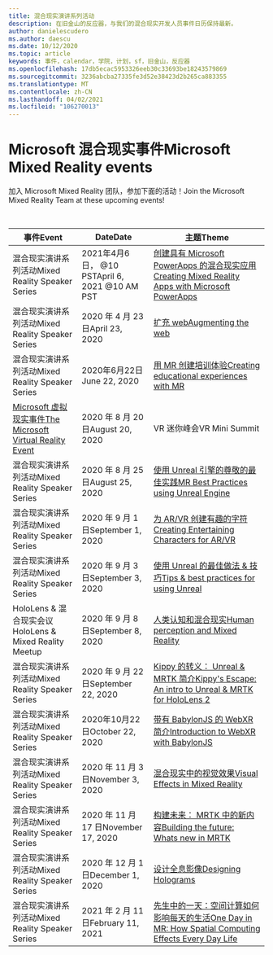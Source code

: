 ```yaml
---
title: 混合现实演讲系列活动
description: 在旧金山的反应器，与我们的混合现实开发人员事件日历保持最新。
author: danielescudero
ms.author: daescu
ms.date: 10/12/2020
ms.topic: article
keywords: 事件，calendar，学院，计划，sf，旧金山，反应器
ms.openlocfilehash: 17db5ecac5953326eeb30c33693be18243579869
ms.sourcegitcommit: 3236abcba27335fe3d52e38423d2b265ca883355
ms.translationtype: MT
ms.contentlocale: zh-CN
ms.lasthandoff: 04/02/2021
ms.locfileid: "106270013"
---
```

# <a name="microsoft-mixed-reality-events"></a><span data-ttu-id="7bdcc-104">Microsoft 混合现实事件</span><span class="sxs-lookup"><span data-stu-id="7bdcc-104">Microsoft Mixed Reality events</span></span>

<span data-ttu-id="7bdcc-105">加入 Microsoft Mixed Reality 团队，参加下面的活动！</span><span class="sxs-lookup"><span data-stu-id="7bdcc-105">Join the Microsoft Mixed Reality Team at these upcoming events!</span></span>

<br>

|<span data-ttu-id="7bdcc-106">事件</span><span class="sxs-lookup"><span data-stu-id="7bdcc-106">Event</span></span>|<span data-ttu-id="7bdcc-107">Date</span><span class="sxs-lookup"><span data-stu-id="7bdcc-107">Date</span></span>|<span data-ttu-id="7bdcc-108">主题</span><span class="sxs-lookup"><span data-stu-id="7bdcc-108">Theme</span></span>|
|-------------|-------------|-----|
| <span data-ttu-id="7bdcc-109">混合现实演讲系列活动</span><span class="sxs-lookup"><span data-stu-id="7bdcc-109">Mixed Reality Speaker Series</span></span>|<span data-ttu-id="7bdcc-110">2021年4月6日， @10 PST</span><span class="sxs-lookup"><span data-stu-id="7bdcc-110">April 6, 2021 @10 AM PST</span></span>|[<span data-ttu-id="7bdcc-111">创建具有 Microsoft PowerApps 的混合现实应用</span><span class="sxs-lookup"><span data-stu-id="7bdcc-111">Creating Mixed Reality Apps with Microsoft PowerApps</span></span>](https://www.meetup.com/hololens-mr/events/277257132)|
| <span data-ttu-id="7bdcc-112">混合现实演讲系列活动</span><span class="sxs-lookup"><span data-stu-id="7bdcc-112">Mixed Reality Speaker Series</span></span>|<span data-ttu-id="7bdcc-113">2020 年 4 月 23 日</span><span class="sxs-lookup"><span data-stu-id="7bdcc-113">April 23, 2020</span></span>|[<span data-ttu-id="7bdcc-114">扩充 web</span><span class="sxs-lookup"><span data-stu-id="7bdcc-114">Augmenting the web</span></span>](https://channel9.msdn.com/Shows/Docs-Mixed-Reality/Augmenting-WebXR-Standards)|
| <span data-ttu-id="7bdcc-115">混合现实演讲系列活动</span><span class="sxs-lookup"><span data-stu-id="7bdcc-115">Mixed Reality Speaker Series</span></span>|<span data-ttu-id="7bdcc-116">2020年6月22日</span><span class="sxs-lookup"><span data-stu-id="7bdcc-116">June 22, 2020</span></span>|[<span data-ttu-id="7bdcc-117">用 MR 创建培训体验</span><span class="sxs-lookup"><span data-stu-id="7bdcc-117">Creating educational experiences with MR</span></span>](https://channel9.msdn.com/Shows/Docs-Mixed-Reality/Educational-Experiences-in-MR)|
| [<span data-ttu-id="7bdcc-118">Microsoft 虚拟现实事件</span><span class="sxs-lookup"><span data-stu-id="7bdcc-118">The Microsoft Virtual Reality Event</span></span>](https://www.meetup.com/hololens-mr/events/272364822/)|<span data-ttu-id="7bdcc-119">2020 年 8 月 20 日</span><span class="sxs-lookup"><span data-stu-id="7bdcc-119">August 20, 2020</span></span>|<span data-ttu-id="7bdcc-120">VR 迷你峰会</span><span class="sxs-lookup"><span data-stu-id="7bdcc-120">VR Mini Summit</span></span>|
| <span data-ttu-id="7bdcc-121">混合现实演讲系列活动</span><span class="sxs-lookup"><span data-stu-id="7bdcc-121">Mixed Reality Speaker Series</span></span>|<span data-ttu-id="7bdcc-122">2020 年 8 月 25 日</span><span class="sxs-lookup"><span data-stu-id="7bdcc-122">August 25, 2020</span></span>|[<span data-ttu-id="7bdcc-123">使用 Unreal 引擎的尊敬的最佳实践</span><span class="sxs-lookup"><span data-stu-id="7bdcc-123">MR Best Practices using Unreal Engine</span></span>](https://channel9.msdn.com/Shows/Docs-Mixed-Reality/Tips-and-Best-Practices-for-using-UE4-in-MR)|
| <span data-ttu-id="7bdcc-124">混合现实演讲系列活动</span><span class="sxs-lookup"><span data-stu-id="7bdcc-124">Mixed Reality Speaker Series</span></span>|<span data-ttu-id="7bdcc-125">2020 年 9 月 1 日</span><span class="sxs-lookup"><span data-stu-id="7bdcc-125">September 1, 2020</span></span>|[<span data-ttu-id="7bdcc-126">为 AR/VR 创建有趣的字符</span><span class="sxs-lookup"><span data-stu-id="7bdcc-126">Creating Entertaining Characters for AR/VR</span></span>](https://channel9.msdn.com/Shows/Docs-Mixed-Reality/Creating-Entertaining-Characters-for-Mixed-Reality)|
| <span data-ttu-id="7bdcc-127">混合现实演讲系列活动</span><span class="sxs-lookup"><span data-stu-id="7bdcc-127">Mixed Reality Speaker Series</span></span>|<span data-ttu-id="7bdcc-128">2020 年 9 月 3 日</span><span class="sxs-lookup"><span data-stu-id="7bdcc-128">September 3, 2020</span></span>|[<span data-ttu-id="7bdcc-129">使用 Unreal 的最佳做法 & 技巧</span><span class="sxs-lookup"><span data-stu-id="7bdcc-129">Tips & best practices for using Unreal</span></span>](https://channel9.msdn.com/Shows/Docs-Mixed-Reality/Tips-and-Best-Practices-for-using-UE4-in-MR)|
| <span data-ttu-id="7bdcc-130">HoloLens & 混合现实会议</span><span class="sxs-lookup"><span data-stu-id="7bdcc-130">HoloLens & Mixed Reality Meetup</span></span>|<span data-ttu-id="7bdcc-131">2020 年 9 月 8 日</span><span class="sxs-lookup"><span data-stu-id="7bdcc-131">September 8, 2020</span></span>|[<span data-ttu-id="7bdcc-132">人类认知和混合现实</span><span class="sxs-lookup"><span data-stu-id="7bdcc-132">Human perception and Mixed Reality</span></span>](https://channel9.msdn.com/Shows/Docs-Mixed-Reality/Human-Perception-and-Mixed-Reality)|
| <span data-ttu-id="7bdcc-133">混合现实演讲系列活动</span><span class="sxs-lookup"><span data-stu-id="7bdcc-133">Mixed Reality Speaker Series</span></span>|<span data-ttu-id="7bdcc-134">2020 年 9 月 22 日</span><span class="sxs-lookup"><span data-stu-id="7bdcc-134">September 22, 2020</span></span>|[<span data-ttu-id="7bdcc-135">Kippy 的转义： Unreal & MRTK 简介</span><span class="sxs-lookup"><span data-stu-id="7bdcc-135">Kippy's Escape: An intro to Unreal & MRTK for HoloLens 2</span></span>](../develop/unreal/unreal-kippys-escape.md)|
| <span data-ttu-id="7bdcc-136">混合现实演讲系列活动</span><span class="sxs-lookup"><span data-stu-id="7bdcc-136">Mixed Reality Speaker Series</span></span>|<span data-ttu-id="7bdcc-137">2020年10月22日</span><span class="sxs-lookup"><span data-stu-id="7bdcc-137">October 22, 2020</span></span>|[<span data-ttu-id="7bdcc-138">带有 BabylonJS 的 WebXR 简介</span><span class="sxs-lookup"><span data-stu-id="7bdcc-138">Introduction to WebXR with BabylonJS</span></span>](https://channel9.msdn.com/Shows/Docs-Mixed-Reality/Adding-Augmented-Reality-to-your-Typescript-Project)|
| <span data-ttu-id="7bdcc-139">混合现实演讲系列活动</span><span class="sxs-lookup"><span data-stu-id="7bdcc-139">Mixed Reality Speaker Series</span></span>|<span data-ttu-id="7bdcc-140">2020 年 11 月 3 日</span><span class="sxs-lookup"><span data-stu-id="7bdcc-140">November 3, 2020</span></span>|[<span data-ttu-id="7bdcc-141">混合现实中的视觉效果</span><span class="sxs-lookup"><span data-stu-id="7bdcc-141">Visual Effects in Mixed Reality</span></span>](https://channel9.msdn.com/Shows/Mixed-Reality/Visual-Effects-in-Mixed-Reality)|
| <span data-ttu-id="7bdcc-142">混合现实演讲系列活动</span><span class="sxs-lookup"><span data-stu-id="7bdcc-142">Mixed Reality Speaker Series</span></span>|<span data-ttu-id="7bdcc-143">2020 年 11 月 17 日</span><span class="sxs-lookup"><span data-stu-id="7bdcc-143">November 17, 2020</span></span>|[<span data-ttu-id="7bdcc-144">构建未来： MRTK 中的新内容</span><span class="sxs-lookup"><span data-stu-id="7bdcc-144">Building the future: Whats new in MRTK</span></span>](https://channel9.msdn.com/Shows/Docs-Mixed-Reality/Building-the-Future-Whats-New-in-the-Mixed-Reality-Toolkit)|
| <span data-ttu-id="7bdcc-145">混合现实演讲系列活动</span><span class="sxs-lookup"><span data-stu-id="7bdcc-145">Mixed Reality Speaker Series</span></span>|<span data-ttu-id="7bdcc-146">2020 年 12 月 1 日</span><span class="sxs-lookup"><span data-stu-id="7bdcc-146">December 1, 2020</span></span>|[<span data-ttu-id="7bdcc-147">设计全息影像</span><span class="sxs-lookup"><span data-stu-id="7bdcc-147">Designing Holograms</span></span>](https://channel9.msdn.com/Shows/Docs-Mixed-Reality/Making-of-Designing-Holograms)|
| <span data-ttu-id="7bdcc-148">混合现实演讲系列活动</span><span class="sxs-lookup"><span data-stu-id="7bdcc-148">Mixed Reality Speaker Series</span></span>|<span data-ttu-id="7bdcc-149">2021 年 2 月 11 日</span><span class="sxs-lookup"><span data-stu-id="7bdcc-149">February 11, 2021</span></span>|[<span data-ttu-id="7bdcc-150">先生中的一天：空间计算如何影响每天的生活</span><span class="sxs-lookup"><span data-stu-id="7bdcc-150">One Day in MR: How Spatial Computing Effects Every Day Life</span></span>](https://channel9.msdn.com/Shows/Mixed-Reality/One-Day-In-MR-How-Spatial-Computing-Effects-Every-Day-Life)|
